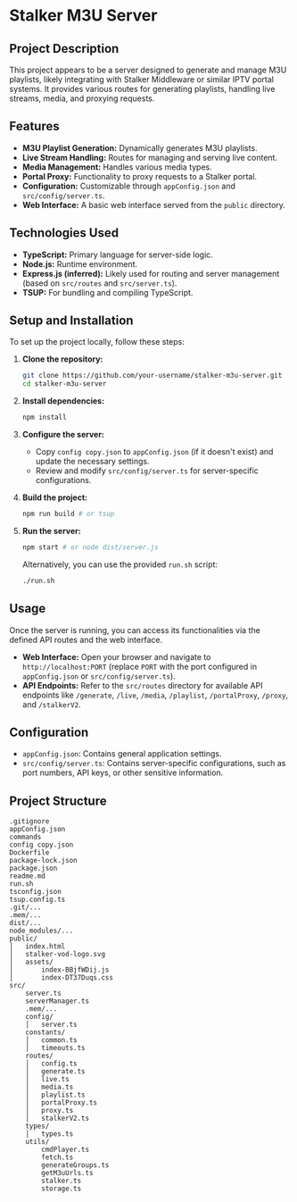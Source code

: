 # Stalker M3U Server

## Project Description

This project appears to be a server designed to generate and manage M3U playlists, likely integrating with Stalker Middleware or similar IPTV portal systems. It provides various routes for generating playlists, handling live streams, media, and proxying requests.

## Features

- **M3U Playlist Generation:** Dynamically generates M3U playlists.
- **Live Stream Handling:** Routes for managing and serving live content.
- **Media Management:** Handles various media types.
- **Portal Proxy:** Functionality to proxy requests to a Stalker portal.
- **Configuration:** Customizable through `appConfig.json` and `src/config/server.ts`.
- **Web Interface:** A basic web interface served from the `public` directory.

## Technologies Used

- **TypeScript:** Primary language for server-side logic.
- **Node.js:** Runtime environment.
- **Express.js (inferred):** Likely used for routing and server management (based on `src/routes` and `src/server.ts`).
- **TSUP:** For bundling and compiling TypeScript.

## Setup and Installation

To set up the project locally, follow these steps:

1.  **Clone the repository:**
    ```bash
    git clone https://github.com/your-username/stalker-m3u-server.git
    cd stalker-m3u-server
    ```

2.  **Install dependencies:**
    ```bash
    npm install
    ```

3.  **Configure the server:**
    - Copy `config copy.json` to `appConfig.json` (if it doesn't exist) and update the necessary settings.
    - Review and modify `src/config/server.ts` for server-specific configurations.

4.  **Build the project:**
    ```bash
    npm run build # or tsup
    ```

5.  **Run the server:**
    ```bash
    npm start # or node dist/server.js
    ```
    Alternatively, you can use the provided `run.sh` script:
    ```bash
    ./run.sh
    ```

## Usage

Once the server is running, you can access its functionalities via the defined API routes and the web interface.

- **Web Interface:** Open your browser and navigate to `http://localhost:PORT` (replace `PORT` with the port configured in `appConfig.json` or `src/config/server.ts`).
- **API Endpoints:** Refer to the `src/routes` directory for available API endpoints like `/generate`, `/live`, `/media`, `/playlist`, `/portalProxy`, `/proxy`, and `/stalkerV2`.

## Configuration

- `appConfig.json`: Contains general application settings.
- `src/config/server.ts`: Contains server-specific configurations, such as port numbers, API keys, or other sensitive information.

## Project Structure

```
.gitignore
appConfig.json
commands
config copy.json
Dockerfile
package-lock.json
package.json
readme.md
run.sh
tsconfig.json
tsup.config.ts
.git/...
.mem/...
dist/...
node_modules/...
public/
│   index.html
│   stalker-vod-logo.svg
│   assets/
│       index-BBjfWDij.js
│       index-DT37Duqs.css
src/
    server.ts
    serverManager.ts
    .mem/...
    config/
    │   server.ts
    constants/
    │   common.ts
    │   timeouts.ts
    routes/
    │   config.ts
    │   generate.ts
    │   live.ts
    │   media.ts
    │   playlist.ts
    │   portalProxy.ts
    │   proxy.ts
    │   stalkerV2.ts
    types/
    │   types.ts
    utils/
        cmdPlayer.ts
        fetch.ts
        generateGroups.ts
        getM3uUrls.ts
        stalker.ts
        storage.ts
```
